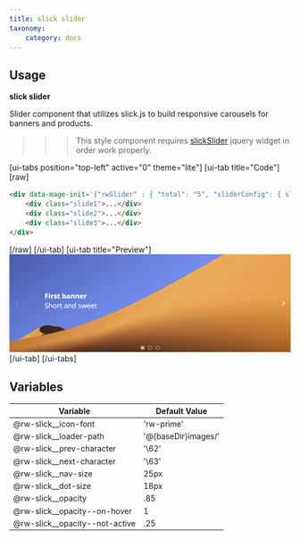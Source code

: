 ```yaml
---
title: slick slider
taxonomy:
    category: docs
---
```


## Usage
**slick slider**

Slider component that utilizes slick.js to build responsive carousels for banners and products.
>>> This style component requires [slickSlider](/javascript/jquery/slick-slider) jquery widget in order work properly.

[ui-tabs position="top-left" active="0" theme="lite"]
[ui-tab title="Code"]
[raw]
```html
<div data-mage-init='{"rwSlider" : { "total": "5", "sliderConfig": { sliderConfigObj }, "breakpoints": { breakpointConfigObj } }}'>
    <div class="slide1">...</div>
    <div class="slide2">...</div>
    <div class="slide3">...</div>
</div>

```
[/raw]
[/ui-tab]
[ui-tab title="Preview"]
![Slider](slider.png)
[/ui-tab]
[/ui-tabs]


## Variables
| Variable | Default Value |
| -------- | ------------- |
| @rw-slick__icon-font | 'rw-prime' |
| @rw-slick__loader-path | '@{baseDir}images/' |
| @rw-slick__prev-character | '\62' |
| @rw-slick__next-character | '\63' |
| @rw-slick__nav-size | 25px |
| @rw-slick__dot-size | 18px |
| @rw-slick__opacity | .85 |
| @rw-slick__opacity--on-hover | 1 |
| @rw-slick__opacity--not-active | .25 |
